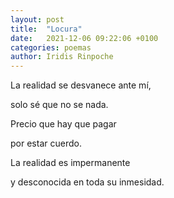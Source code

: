 ```yaml
---
layout: post
title:  "Locura"
date:   2021-12-06 09:22:06 +0100
categories: poemas
author: Iridis Rinpoche
---
```


La realidad se desvanece ante mí,

solo sé que no se nada. 

Precio que hay que pagar

por estar cuerdo.

La realidad es impermanente

y desconocida en toda su inmesidad.


